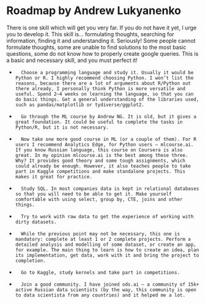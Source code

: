 # Roadmap by Andrew Lukyanenko

There is one skill which will get you very far. If you do not have it yet, I urge you to develop it. This skill is… formulating thoughts, searching for information, finding it and understanding it. Seriously! Some people cannot formulate thoughts, some are unable to find solutions to the most basic questions, some do not know how to properly create google queries. This is a basic and necessary skill, and you must perfect it!
* 		Choose a programming language and study it. Usually it would be Python or R. I highly recommend choosing Python. I won’t list the reasons, because there are a lot of arguments about R/Python out there already, I personally think Python is more versatile and useful. Spend 2–4 weeks on learning the language, so that you can do basic things. Get a general understanding of the libraries used, such as pandas/matplotlib or tydiverse/ggplot2.
* 		Go through the ML course by Andrew NG. It is old, but it gives a great foundation. It could be useful to complete the tasks in Python/R, but it is not necessary.
* 		Now take one more good course in ML (or a couple of them). For R users I recommend Analytics Edge, for Python users — mlcourse.ai. If you know Russian language, this course on Coursera is also great. In my opinion mlcourse.ai is the best among these three. Why? It provides good theory and some tough assignments, which could already be enough. However, it also teaches people to take part in Kaggle competitions and make standalone projects. This makes it great for practice.
* 		Study SQL. In most companies data is kept in relational databases so that you will need to be able to get it. Make yourself comfortable with using select, group by, CTE, joins and other things.
* 		Try to work with raw data to get the experience of working with dirty datasets.
* 		While the previous point may not be necessary, this one is mandatory: complete at least 1 or 2 complete projects. Perform a detailed analysis and modelling of some dataset, or create an app, for example. The main thing to learn is how to create an idea, plan its implementation, get data, work with it and bring the project to completion.
* 		Go to Kaggle, study kernels and take part in competitions.
* 		Join a good community. I have joined ods.ai — a community of 15k+ active Russian data scientists (by the way, this community is open to data scientista from any countries) and it helped me a lot.

